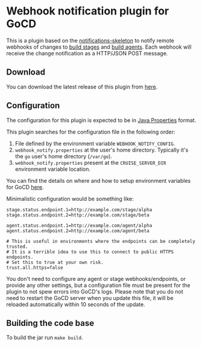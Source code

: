 # Webhook notification plugin for GoCD

This is a plugin based on the [notifications-skeleton](https://github.com/gocd-contrib/notification-skeleton-plugin) to notify remote webhooks of changes to [build stages](https://plugin-api.gocd.org/19.8.0/notifications/#stage-status-changed) and [build agents](https://plugin-api.gocd.org/19.8.0/notifications/#agent-status-changed). Each webhook will receive the change notification as a HTTP/JSON POST message.

## Download

You can download the latest release of this plugin from [here](https://github.com/digitalocean/gocd-webhook-notification-plugin/releases).

## Configuration

The configuration for this plugin is expected to be in [Java Properties](https://docs.oracle.com/javase/7/docs/api/java/util/Properties.html) format.

This plugin searches for the configuration file in the following order:

1. File defined by the environment variable `WEBHOOK_NOTIFY_CONFIG`.
2. `webhook_notify.properties` at the user's home directory. Typically it's the `go` user's home directory (`/var/go`).
3. `webhook_notify.properties` present at the `CRUISE_SERVER_DIR` environment variable location.

You can find the details on where and how to setup environment variables for GoCD [here](https://docs.gocd.org/current/installation/install/server/linux.html#location-of-gocd-server-files).

Minimalistic configuration would be something like:

```properties
stage.status.endpoint.1=http://example.com/stage/alpha
stage.status.endpoint.2=http://example.com/stage/beta

agent.status.endpoint.1=http://example.com/agent/alpha
agent.status.endpoint.2=http://example.com/agent/beta

# This is useful in environments where the endpoints can be completely trusted.
# It is a terrible idea to use this to connect to public HTTPS endpoints.
# Set this to true at your own risk.
trust.all.https=false
```

You don't need to configure any agent or stage webhooks/endpoints, or provide any other settings, but a configuration file must be present for the plugin to not spew errors into GoCD's logs. Please note that you do not need to restart the GoCD server when you update this file, it will be reloaded automatically within 10 seconds of the update.

## Building the code base

To build the jar run `make build`.
